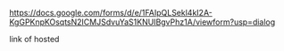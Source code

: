 https://docs.google.com/forms/d/e/1FAIpQLSekl4kI2A-KgGPKnpKOsqtsN2ICMJSdvuYaS1KNUIBgvPhz1A/viewform?usp=dialog



link of hosted 
